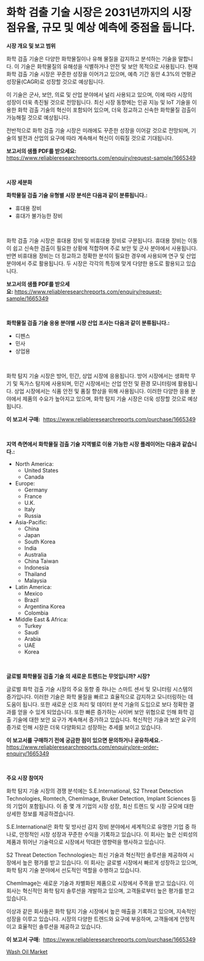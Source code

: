 <p><h1>화학 검출 기술 시장은 2031년까지의 시장 점유율, 규모 및 예상 예측에 중점을 둡니다.</h1></p><p><strong>시장 개요 및 보고 범위</strong></p>
<p><p>화학 검출 기술은 다양한 화학물질이나 유해 물질을 감지하고 분석하는 기술을 말합니다. 이 기술은 화학물질의 유해성을 식별하거나 안전 및 보안 목적으로 사용됩니다. 현재 화학 검출 기술 시장은 꾸준한 성장을 이어가고 있으며, 예측 기간 동안 4.3%의 연평균 성장율(CAGR)로 성장할 것으로 예상됩니다. </p><p>이 기술은 군사, 보안, 의료 및 산업 분야에서 널리 사용되고 있으며, 이에 따라 시장의 성장이 더욱 촉진될 것으로 전망됩니다. 최신 시장 동향에는 인공 지능 및 IoT 기술을 이용한 화학 검출 기술의 혁신이 포함되어 있으며, 더욱 정교하고 신속한 화학물질 검출이 가능해질 것으로 예상됩니다.</p><p>전반적으로 화학 검출 기술 시장은 미래에도 꾸준한 성장을 이어갈 것으로 전망되며, 기술의 발전과 산업의 요구에 따라 계속해서 혁신이 이뤄질 것으로 기대됩니다.</p></p>
<p><strong>보고서의 샘플 PDF를 받으세요:</strong> <a href="https://www.reliableresearchreports.com/enquiry/request-sample/1665349">https://www.reliableresearchreports.com/enquiry/request-sample/1665349</a></p>
<p>&nbsp;</p>
<p><strong>시장 세분화</strong></p>
<p><strong>화학물질 검출 기술 유형별 시장 분석은 다음과 같이 분류됩니다.:</strong></p>
<p><ul><li>휴대용 장비</li><li>휴대가 불가능한 장비</li></ul></p>
<p>&nbsp;</p>
<p><p>화학 검출 기술 시장은 휴대용 장비 및 비휴대용 장비로 구분됩니다. 휴대용 장비는 이동이 쉽고 신속한 검출이 필요한 상황에 적합하며 주로 보안 및 군사 분야에서 사용됩니다. 반면 비휴대용 장비는 더 정교하고 정확한 분석이 필요한 경우에 사용되며 연구 및 산업 분야에서 주로 활용됩니다. 두 시장은 각각의 특징에 맞게 다양한 용도로 활용되고 있습니다.</p></p>
<p><strong>보고서의 샘플 PDF를 받으세요:</strong>&nbsp;<a href="https://www.reliableresearchreports.com/enquiry/request-sample/1665349">https://www.reliableresearchreports.com/enquiry/request-sample/1665349</a></p>
<p>&nbsp;</p>
<p><strong> 화학물질 검출 기술 응용 분야별 시장 산업 조사는 다음과 같이 분류됩니다.:</strong></p>
<p><ul><li>디펜스</li><li>민사</li><li>상업용</li></ul></p>
<p>&nbsp;</p>
<p><p>화학 탐지 기술 시장은 방어, 민간, 상업 시장에 응용됩니다. 방어 시장에서는 생화학 무기 및 독가스 탐지에 사용되며, 민간 시장에서는 산업 안전 및 환경 모니터링에 활용됩니다. 상업 시장에서는 식품 안전 및 품질 향상을 위해 사용됩니다. 이러한 다양한 응용 분야에서 제품의 수요가 높아지고 있으며, 화학 탐지 기술 시장은 더욱 성장할 것으로 예상됩니다.</p></p>
<p><strong>이 보고서 구매:</strong>&nbsp; <a href="https://www.reliableresearchreports.com/purchase/1665349">https://www.reliableresearchreports.com/purchase/1665349</a></p>
<p>&nbsp;</p>
<p><strong>지역 측면에서 화학물질 검출 기술 지역별로 이용 가능한 시장 플레이어는 다음과 같습니다.:</strong></p>
<p><ul>
    <li>
        North America:
        <ul>
            <li>United States</li>
            <li>Canada</li>
        </ul>
    </li>
    <li>
        Europe:
        <ul>
            <li>Germany</li>
            <li>France</li>
            <li>U.K.</li>
            <li>Italy</li>
            <li>Russia</li>
        </ul>
    </li>
    <li>
        Asia-Pacific:
        <ul>
            <li>China</li>
            <li>Japan</li>
            <li>South Korea</li>
            <li>India</li>
            <li>Australia</li>
            <li>China Taiwan</li>
            <li>Indonesia</li>
            <li>Thailand</li>
            <li>Malaysia</li>
        </ul>
    </li>
    <li>
        Latin America:
        <ul>
            <li>Mexico</li>
            <li>Brazil</li>
            <li>Argentina Korea</li>
            <li>Colombia</li>
        </ul>
    </li>
    <li>
        Middle East & Africa:
        <ul>
            <li>Turkey</li>
            <li>Saudi</li>
            <li>Arabia</li>
            <li>UAE</li>
            <li>Korea</li>
        </ul>
    </li>
    </ul></p>
<p>&nbsp;</p>
<p><strong>글로벌 화학물질 검출 기술 의 새로운 트렌드는 무엇입니까? 시장?</strong></p>
<p><p>글로벌 화학 검출 기술 시장의 주요 동향 중 하나는 스마트 센서 및 모니터링 시스템의 증가입니다. 이러한 기술은 화학 물질을 빠르고 효율적으로 감지하고 모니터링하는 데 도움이 됩니다. 또한 새로운 신호 처리 및 데이터 분석 기술의 도입으로 보다 정확한 결과를 얻을 수 있게 되었습니다. 또한 빠른 증가하는 사이버 보안 위협으로 인해 화학 검출 기술에 대한 보안 요구가 계속해서 증가하고 있습니다. 혁신적인 기술과 보안 요구의 증가로 인해 시장은 더욱 다양화되고 성장하는 추세를 보이고 있습니다.</p></p>
<p><strong>이 보고서를 구매하기 전에 궁금한 점이 있으면 문의하거나 공유하세요.</strong>- <a href="https://www.reliableresearchreports.com/enquiry/pre-order-enquiry/1665349">https://www.reliableresearchreports.com/enquiry/pre-order-enquiry/1665349</a></p>
<p>&nbsp;</p>
<p><strong>주요 시장 참여자</strong></p>
<p><p>화학 탐지 기술 시장의 경쟁 분석에는 S.E.International, S2 Threat Detection Technologies, Romtech, ChemImage, Bruker Detection, Implant Sciences 등의 기업이 포함됩니다. 이 중 몇 개 기업의 시장 성장, 최신 트렌드 및 시장 규모에 대한 상세한 정보를 제공하겠습니다.</p><p>S.E.International은 화학 및 방사선 감지 장비 분야에서 세계적으로 유명한 기업 중 하나로, 안정적인 시장 성장과 꾸준한 수익을 기록하고 있습니다. 이 회사는 높은 신뢰성의 제품과 뛰어난 기술력으로 시장에서 막대한 영향력을 행사하고 있습니다.</p><p>S2 Threat Detection Technologies는 최신 기술과 혁신적인 솔루션을 제공하여 시장에서 높은 평가를 받고 있습니다. 이 회사는 글로벌 시장에서 빠르게 성장하고 있으며, 화학 탐지 기술 분야에서 선도적인 역할을 수행하고 있습니다.</p><p>ChemImage는 새로운 기술과 차별화된 제품으로 시장에서 주목을 받고 있습니다. 이 회사는 혁신적인 화학 탐지 솔루션을 개발하고 있으며, 고객들로부터 높은 평가를 받고 있습니다.</p><p>이상과 같은 회사들은 화학 탐지 기술 시장에서 높은 매출을 기록하고 있으며, 지속적인 성장을 이루고 있습니다. 시장의 다양한 트렌드와 요구에 부응하며, 고객들에게 안정적이고 효율적인 솔루션을 제공하고 있습니다.</p></p>
<p><strong>이 보고서 구매:</strong>&nbsp;&nbsp;<a href="https://www.reliableresearchreports.com/purchase/1665349">https://www.reliableresearchreports.com/purchase/1665349</a></p>
<p><p><a href="https://noble-drawer-34c.notion.site/Wash-Oil-Market-Analysis-and-Market-Size-Global-Industry-Overview-Market-Segmentation-and-Forecast-947181fdd50b4b259d14166df2cdcb31">Wash Oil Market</a></p></p>
